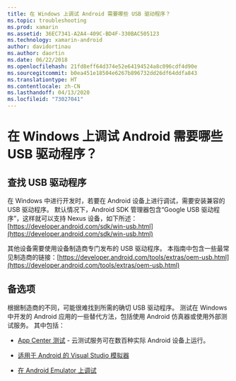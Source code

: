 ```yaml
---
title: 在 Windows 上调试 Android 需要哪些 USB 驱动程序？
ms.topic: troubleshooting
ms.prod: xamarin
ms.assetid: 36EC7341-A2A4-409C-BD4F-330BAC505123
ms.technology: xamarin-android
author: davidortinau
ms.author: daortin
ms.date: 06/22/2018
ms.openlocfilehash: 21fd8eff64d374e52e64194524a8c096cdf4d90e
ms.sourcegitcommit: b0ea451e18504e6267b896732dd26df64ddfa843
ms.translationtype: HT
ms.contentlocale: zh-CN
ms.lasthandoff: 04/13/2020
ms.locfileid: "73027041"
---
```

# <a name="what-usb-drivers-do-i-need-to-debug-android-on-windows"></a>在 Windows 上调试 Android 需要哪些 USB 驱动程序？

## <a name="finding-usb-drivers"></a>查找 USB 驱动程序

在 Windows 中进行开发时，若要在 Android 设备上进行调试，需要安装兼容的 USB 驱动程序。 默认情况下，Android SDK 管理器包含“Google USB 驱动程序”，这样就可以支持 Nexus 设备，如下所述：[https://developer.android.com/sdk/win-usb.html](https://developer.android.com/sdk/win-usb.html)

其他设备需要使用设备制造商专门发布的 USB 驱动程序。 本指南中包含一些最常见制造商的链接：[https://developer.android.com/tools/extras/oem-usb.html](https://developer.android.com/tools/extras/oem-usb.html)

## <a name="alternatives"></a>备选项

根据制造商的不同，可能很难找到所需的确切 USB 驱动程序。 测试在 Windows 中开发的 Android 应用的一些替代方法，包括使用 Android 仿真器或使用外部测试服务。 其中包括：

- [App Center 测试](https://docs.microsoft.com/appcenter/test-cloud/) - 云测试服务可在数百种实际 Android 设备上运行。

- [适用于 Android 的 Visual Studio 模拟器](https://visualstudio.microsoft.com/vs/msft-android-emulator/)

- [在 Android Emulator 上调试](~/android/deploy-test/debugging/debug-on-emulator.md)
